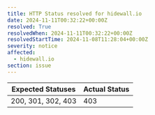 ```yaml
---
title: HTTP Status resolved for hidewall.io
date: 2024-11-11T00:32:22+00:00Z
resolved: True
resolvedWhen: 2024-11-11T00:32:22+00:00Z
resolvedStartTime: 2024-11-08T11:28:04+00:00Z
severity: notice
affected:
  - hidewall.io
section: issue
---
```


| Expected Statuses | Actual Status  |
|-------------------|----------------|
| 200, 301, 302, 403 | 403 |
